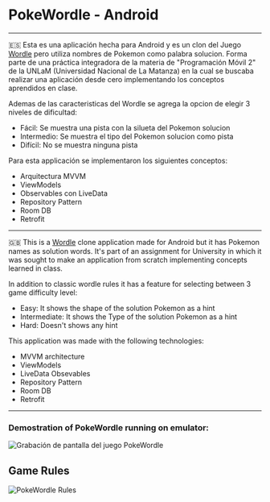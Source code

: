 # PokeWordle - Android

---

🇪🇸 
Esta es una aplicación hecha para Android y es un clon del Juego [Wordle](https://www.nytimes.com/games/wordle/index.html) pero utiliza 
nombres de Pokemon como palabra solucion. Forma parte de una práctica integradora de la materia de "Programación Móvil 2" de la UNLaM 
(Universidad Nacional de La Matanza) en la cual se buscaba realizar una aplicación desde cero implementando los conceptos aprendidos en clase.

Ademas de las caracteristicas del Wordle se agrega la opcion de elegir 3 niveles de dificultad:
* Fácil: Se muestra una pista con la silueta del Pokemon solucion
* Intermedio: Se muestra el tipo del Pokemon solucion como pista
* Difícil: No se muestra ninguna pista

Para esta applicación se implementaron los siguientes conceptos:
* Arquitectura MVVM
* ViewModels
* Observables con LiveData
* Repository Pattern
* Room DB
* Retrofit

---

🇬🇧 
This is a [Wordle](https://www.nytimes.com/games/wordle/index.html) clone application made for Android but it has Pokemon names as 
solution words. It's part of an assignment for University in which it was sought to make an application from scratch implementing concepts 
learned in class.

In addition to classic wordle rules it has a feature for selecting between 3 game difficulty level:
* Easy: It shows the shape of the solution Pokemon as a hint
* Intermediate: It shows the Type of the solution Pokemon as a hint
* Hard: Doesn't shows any hint

This application was made with the following technologies:
* MVVM architecture
* ViewModels
* LiveData Obsevables
* Repository Pattern
* Room DB
* Retrofit

---

### Demostration of PokeWordle running on emulator:

![Grabación de pantalla del juego PokeWordle](https://user-images.githubusercontent.com/55998376/176248568-d6032570-e798-47bb-85ee-1aa32b94fbda.gif)

## Game Rules

![PokeWordle Rules](https://user-images.githubusercontent.com/55998376/176247470-bc00518c-815a-4594-992b-5e2e987d8d07.png)
